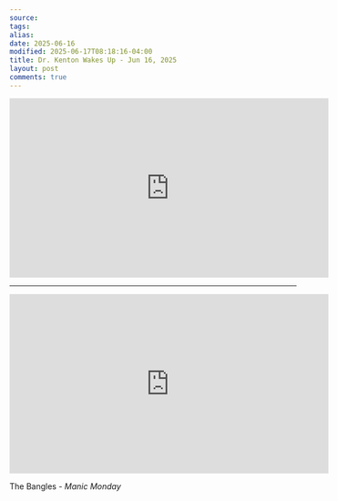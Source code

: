 ```yaml
---
source:
tags:
alias:
date: 2025-06-16
modified: 2025-06-17T08:18:16-04:00
title: Dr. Kenton Wakes Up - Jun 16, 2025
layout: post
comments: true
---
```


  

<iframe width="560" height="315" src="https://www.youtube.com/embed/pszBm9oMH1k" title="YouTube video player" frameborder="0" allow="accelerometer; autoplay; clipboard-write; encrypted-media; gyroscope; picture-in-picture; web-share" allowfullscreen></iframe>

---


<iframe width="560" height="315" src="https://www.youtube.com/embed/SsmVgoXDq2w?si=lPp6uHyZ2_NqYhB_" title="YouTube video player" frameborder="0" allow="accelerometer; autoplay; clipboard-write; encrypted-media; gyroscope; picture-in-picture; web-share" referrerpolicy="strict-origin-when-cross-origin" allowfullscreen></iframe>

The Bangles - *Manic Monday*